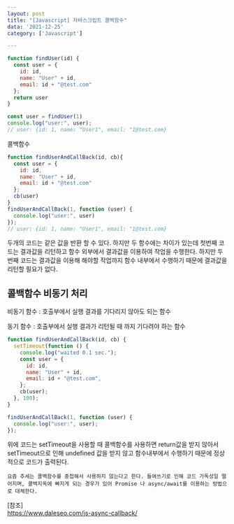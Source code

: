 ```yaml
---
layout: post
title: "[Javascript] 자바스크립트 콜백함수"
data: '2021-12-25'
category: ['Javascript']

---
```


```js
function findUser(id) {
  const user = {
    id: id, 
    name: "User" + id,
    email: id + "@test.com"
  };
  return user 
}

const user = findUser(1)
console.log("user:", user);
// user: {id: 1, name: "User1", email: "1@test.com}
```

콜백함수
```js
function findUserAndCallBack(id, cb){
  const user = {
    id: id, 
    name: "User" + id,
    email: id + "@test.com"
  };
  cb(user)
}
findUserAndCallBack(1, function (user) {
  console.log("user:", user)
});
// user: {id: 1, name: "User1", email: "1@test.com}
```

두개의 코드는 같은 값을 반환 할 수 있다. 하지만 두 함수에는 차이가 있는데 첫번째 코드는 결과값을 리턴하고 함수 외부에서 결과값을 이용하여 작업을 수행한다. 하지만 두번째 코드는 결과값을 이용해 해야할 작업까지 함수 내부에서 수행하기 때문에 결과값을 리턴할 필요가 없다. 

## 콜백함수 비동기 처리

비동기 함수 : 호출부에서 실행 결과를 기다리지 않아도 되는 함수 

동기 함수 : 호출부에서 실행 결과가 리턴될 때 까지 기다려야 하는 함수 

```js
function findUserAndCallBack(id, cb) {
  setTimeout(function () {
    console.log("waited 0.1 sec.");
    const user = {
      id: id,
      name: "User" + id,
      email: id + "@test.com",
    };
    cb(user);
  }, 100);
}

findUserAndCallBack(1, function (user) {
  console.log("user:", user);
});
```
위에 코드는 setTimeout을 사용할 때 콜백함수를 사용하면 return값을 받지 않아서 setTimeout으로 인해 undefined 값을 받지 않고 함수내부에서 수행하기 때문에 정상적으로 코드가 출력된다. 



`요즘 추세는 콜백함수를 중첩해서 사용하지 않는다고 한다. 들여쓰기로 인해 코드 가독성일 떨어지며, 콜백지옥에 빠지게 되는 경우가 있어 Promise 나 async/await를 이용하는 방법으로 대체한다. `

<div>
  [참조]<br/>
  <a href="https://www.daleseo.com/js-async-callback/" target="_blank">https://www.daleseo.com/js-async-callback/</a><br/>
</div>
